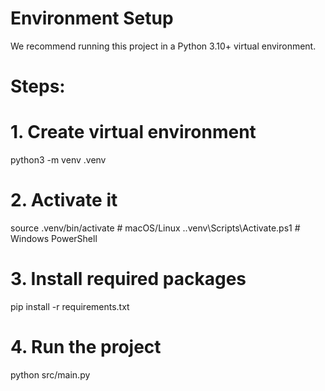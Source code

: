 # Environment Setup

We recommend running this project in a Python 3.10+ virtual environment.

# Steps:

# 1. Create virtual environment
python3 -m venv .venv

# 2. Activate it
source .venv/bin/activate        # macOS/Linux
.\.venv\Scripts\Activate.ps1     # Windows PowerShell

# 3. Install required packages
pip install -r requirements.txt

# 4. Run the project
python src/main.py
